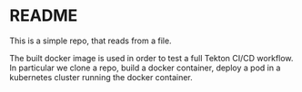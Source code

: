 # README

This is a simple repo, that reads from a file.

The built docker image is used in order to test a full Tekton CI/CD workflow.
In particular we clone a repo, build a docker container, deploy a pod in a kubernetes cluster
running the docker container.